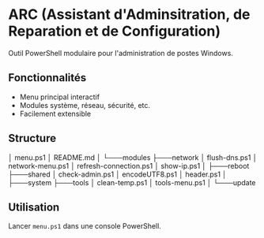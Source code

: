 # ARC (Assistant d'Adminsitration, de Reparation et de Configuration)

Outil PowerShell modulaire pour l'administration de postes Windows.

## Fonctionnalités

- Menu principal interactif
- Modules système, réseau, sécurité, etc.
- Facilement extensible

## Structure
│   menu.ps1
│   README.md
│
└───modules
    ├───network
    │       flush-dns.ps1
    │       network-menu.ps1
    │       refresh-connection.ps1
    │       show-ip.ps1
    │
    ├───reboot
    ├───shared
    │       check-admin.ps1
    │       encodeUTF8.ps1
    │       header.ps1
    │
    ├───system
    ├───tools
    │       clean-temp.ps1
    │       tools-menu.ps1
    │
    └───update

    
## Utilisation

Lancer `menu.ps1` dans une console PowerShell.

